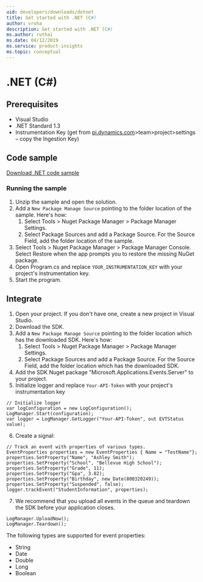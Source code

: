 ```yaml
---
uid: developers/downloads/dotnet
title: Get started with .NET (C#)
author: vroha
description: Get started with .NET (C#)
ms.author: ruthai
ms.date: 04/12/2019
ms.service: product-insights
ms.topic: conceptual
---
```

# .NET (C#)

## Prerequisites

* Visual Studio 
* .NET Standard 1.3  
* Instrumentation Key (get from [pi.dynamics.com](http://pi.dynamics.com)>team>project>settings – copy the Ingestion Key)

## Code sample

[Download .NET code sample](https://ariamediahost.blob.core.windows.net/sdk/ProductInsightsSenders/microsoft.applications.events.server.zip)
 
### Running the sample
 
1.	Unzip the sample and open the solution.
2. Add a `New Package Manage Source` pointing to the folder location of the sample. Here's how:
    1. Select Tools > Nuget Package Manager > Package Manager Settings. 
    2. Select Package Sources and add a Package Source. For the Source Field, add the folder location of the sample.
3. Select Tools > Nuget Package Manager > Package Manager Console. Select Restore when the app prompts you to restore the missing NuGet package.
4. Open Program.cs and replace `YOUR_INSTRUMENTATION_KEY` with your project's instrumentation key.
5. Start the program.

## Integrate

1. Open your project. If you don't have one, create a new project in Visual Studio.
2. Download the SDK.
3. Add a `New Package Manage Source` pointing to the folder location which has the downloaded SDK. Here's how:  
   1. Select Tools > Nuget Package Manager > Package Manager Settings.  
   2. Select Package Sources and add a Package Source. For the Source Field, add the folder location which has the downloaded SDK.
4. Add the SDK Nuget package "Microsoft.Applications.Events.Server" to your project.
5. Initialize logger and replace `Your-API-Token` with your project's instrumentation key
```
// Initialize logger
var logConfiguration = new LogConfiguration();
LogManager.Start(configuration);
var logger = LogManager.GetLogger("Your-API-Token", out EVTStatus value);
```
6. Create a signal:
```
// Track an event with properties of various types.
EventProperties properties = new EventProperties { Name = "TestName"};
properties.SetProperty("Name", "Ashley Smith");
properties.SetProperty("School", "Bellevue High School");
properties.SetProperty("Grade", 11);
properties.SetProperty("Gpa", 3.82);
properties.SetProperty("Birthday", new Date(800320249));
properties.SetProperty("Suspended", false);
logger.trackEvent("StudentInformation", properties);
```
7. We recommend that you upload all events in the queue and teardown the SDK before your application closes.
```
LogManager.UploadNow();
LogManager.Teardown();
```

The following types are supported for event properties:

- String
- Date
- Double
- Long
- Boolean
